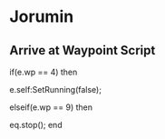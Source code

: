 # Jorumin


## Arrive at Waypoint Script

if(e.wp == 4) then


e.self:SetRunning(false);

elseif(e.wp == 9) then


eq.stop();
end
